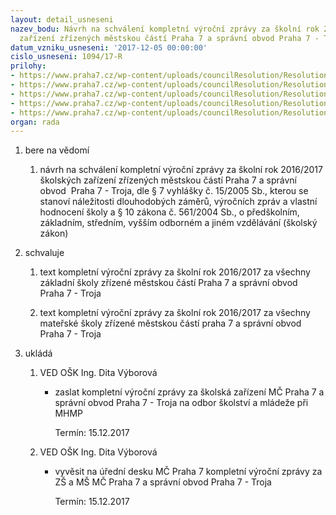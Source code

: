 ```yaml
---
layout: detail_usneseni
nazev_bodu: Návrh na schválení kompletní výroční zprávy za školní rok 2016/2017 školských
  zařízení zřízených městskou částí Praha 7 a správní obvod Praha 7 - Troja
datum_vzniku_usneseni: '2017-12-05 00:00:00'
cislo_usneseni: 1094/17-R
prilohy:
- https://www.praha7.cz/wp-content/uploads/councilResolution/Resolutions/29687/export/1Duvodovazprava~305282.doc
- https://www.praha7.cz/wp-content/uploads/councilResolution/Resolutions/29687/export/2Osnova_vyrocni_zpravy_2017~305281.pdf
- https://www.praha7.cz/wp-content/uploads/councilResolution/Resolutions/29687/export/3Vyrocni_zprava_ZS_2016_2017~305280.doc
- https://www.praha7.cz/wp-content/uploads/councilResolution/Resolutions/29687/export/4Vyrocni_zprava_MS_2016_2017~305279.doc
- https://www.praha7.cz/wp-content/uploads/councilResolution/Resolutions/29687/export/export~306476.pdf
organ: rada
---
```

<ol id="urzList" class="urzList_view"><li class="urzClass1" id=""><span name="1">bere na vědomí</span><ol class="urzOlClass decimal "><li class="urzClass2" id="" style="text-align: left;"><span><p>návrh na schválení kompletní výroční zprávy za školní rok 2016/2017 školských zařízení zřízených městskou částí Praha 7 a správní obvod&nbsp; Praha 7 - Troja, dle § 7 vyhlášky č. 15/2005 Sb., kterou se stanoví náležitosti dlouhodobých záměrů, výročních zpráv a vlastní hodnocení školy a § 10 zákona č. 561/2004 Sb., o předškolním, základním, středním, vyšším odborném a jiném vzdělávání (školský zákon)<br></p></span></li></ol></li><li class="urzClass1" id=""><span name="24">schvaluje</span><ol class="urzOlClass decimal "><li class="urzClass2" id="" style="text-align: left;"><span><p>text kompletní výroční zprávy za školní rok 2016/2017 za všechny základní školy zřízené městskou částí Praha 7 a správní obvod <br>Praha 7 - Troja<br></p></span></li><li class="urzClass2" id="" style="text-align: left;"><span><p>text kompletní výroční zprávy za školní rok 2016/2017 za všechny mateřské školy zřízené městskou částí praha 7 a správní obvod <br>Praha 7 - Troja<br></p></span></li></ol></li><li class="urzClass1" id="urzUkoly"><span name="1">ukládá</span><ol class="urzOlClass"><li class="urzClass2"><span><p>VED OŠK Ing. Dita Výborová</p></span><ul class="urzUlClass"><li class="urzClass3"><span><p>zaslat kompletní výroční zprávy za školská zařízení MČ Praha 7 a správní obvod Praha 7 - Troja na odbor školství a mládeže při MHMP</p></span><span class="urzUkolTermin">  Termín:&nbsp;15.12.2017</span></li></ul></li><li class="urzClass2"><span><p>VED OŠK Ing. Dita Výborová</p></span><ul class="urzUlClass"><li class="urzClass3"><span><p>vyvěsit na úřední desku MČ Praha 7 kompletní výroční zprávy za ZŠ a MŠ MČ Praha 7 a správní obvod Praha 7 - Troja</p></span><span class="urzUkolTermin">  Termín:&nbsp;15.12.2017</span></li></ul></li></ol></li></ol>